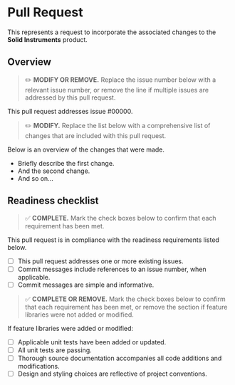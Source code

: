 # Pull Request

This represents a request to incorporate the associated changes to the **Solid Instruments** product.

## Overview

> :pencil2: **MODIFY OR REMOVE.** Replace the issue number below with a relevant issue number, or remove the line if multiple issues are addressed by this pull request.

This pull request addresses issue #00000.

> :pencil2: **MODIFY.** Replace the list below with a comprehensive list of changes that are included with this pull request.

Below is an overview of the changes that were made.

- Briefly describe the first change.
- And the second change.
- And so on...

## Readiness checklist

> :white_check_mark: **COMPLETE.** Mark the check boxes below to confirm that each requirement has been met.

This pull request is in compliance with the readiness requirements listed below.

- [ ] This pull request addresses one or more existing issues.
- [ ] Commit messages include references to an issue number, when applicable.
- [ ] Commit messages are simple and informative.

> :white_check_mark: **COMPLETE OR REMOVE.** Mark the check boxes below to confirm that each requirement has been met, or remove the section if feature libraries were not added or modified.

If feature libraries were added or modified:

- [ ] Applicable unit tests have been added or updated.
- [ ] All unit tests are passing.
- [ ] Thorough source documentation accompanies all code additions and modifications.
- [ ] Design and styling choices are reflective of project conventions.